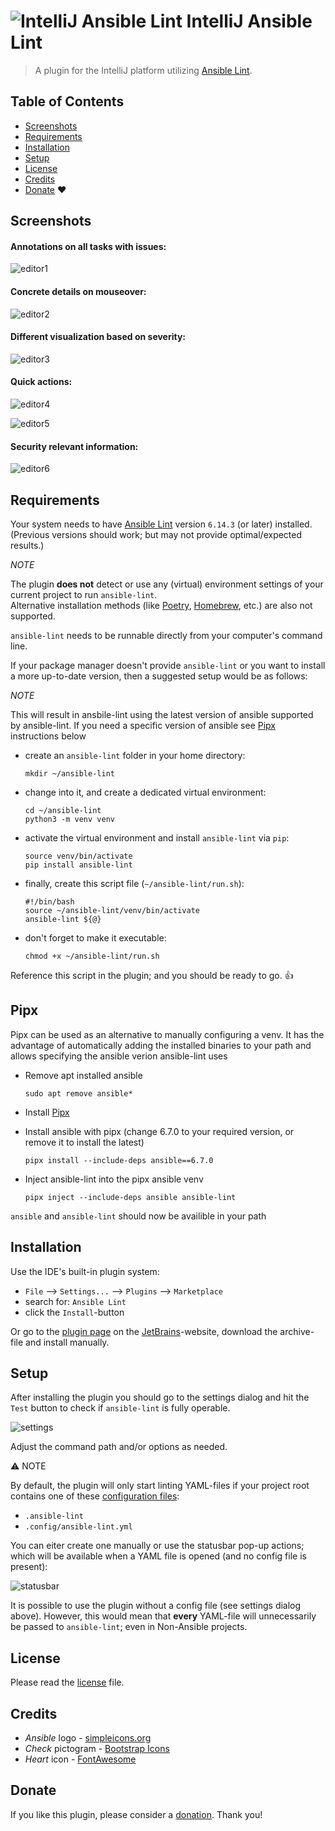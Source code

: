 # ![IntelliJ Ansible Lint](src/main/resources/META-INF/pluginIcon.png) IntelliJ Ansible Lint

> A plugin for the IntelliJ platform utilizing [Ansible Lint](https://ansible-lint.readthedocs.io/).

## Table of Contents

* [Screenshots](#screenshots)
* [Requirements](#requirements)
* [Installation](#installation)
* [Setup](#setup)
* [License](#license)
* [Credits](#credits)
* [Donate](#donate) :heart:

## Screenshots

#### Annotations on all tasks with issues:

![editor1](screenshots/editor1.png)

#### Concrete details on mouseover:

![editor2](screenshots/editor2.png)

#### Different visualization based on severity:

![editor3](screenshots/editor3.png)

#### Quick actions:

![editor4](screenshots/editor4.png)

![editor5](screenshots/editor5.png)

#### Security relevant information:

![editor6](screenshots/editor6.png)

## Requirements

Your system needs to have [Ansible Lint](https://github.com/ansible/ansible-lint) version `6.14.3` (or later) installed.  
(Previous versions should work; but may not provide optimal/expected results.)

_NOTE_

The plugin **does not** detect or use any (virtual) environment settings of your current project to run `ansible-lint`.  
Alternative installation methods (like [Poetry](https://python-poetry.org/), [Homebrew](https://brew.sh), etc.) are also not supported.

`ansible-lint` needs to be runnable directly from your computer's command line.

If your package manager doesn't provide `ansible-lint` or you want to install a more up-to-date version, then a suggested setup would be as follows:

_NOTE_ 

This will result in ansbile-lint using the latest version of ansible supported by ansible-lint. If you need a specific version of ansible see [Pipx](#pipx) instructions below
* create an `ansible-lint` folder in your home directory:
  ```
  mkdir ~/ansible-lint
  ```

* change into it, and create a dedicated virtual environment:
  ```
  cd ~/ansible-lint
  python3 -m venv venv
  ```

* activate the virtual environment and install `ansible-lint` via `pip`:
  ```
  source venv/bin/activate
  pip install ansible-lint
  ```

* finally, create this script file (`~/ansible-lint/run.sh`):
  ```
  #!/bin/bash
  source ~/ansible-lint/venv/bin/activate
  ansible-lint ${@}
  ```

* don't forget to make it executable:
  ```
  chmod +x ~/ansible-lint/run.sh
  ```

Reference this script in the plugin; and you should be ready to go. 👍

## Pipx

Pipx can be used as an alternative to manually configuring a venv. It has the advantage of automatically adding the installed binaries to your path and allows specifying the ansible verion ansible-lint uses

* Remove apt installed ansible
  ```
  sudo apt remove ansible*
  ```

* Install [Pipx](https://pipx.pypa.io/stable/)
  
* Install ansible with pipx (change 6.7.0 to your required version, or remove it to install the latest)
  ```
  pipx install --include-deps ansible==6.7.0
  ```

* Inject ansible-lint into the pipx ansible venv 
  ```
  pipx inject --include-deps ansible ansible-lint
  ```

`ansible` and `ansible-lint` should now be availible in your path

## Installation

Use the IDE's built-in plugin system:

* `File` --> `Settings...` --> `Plugins` --> `Marketplace`
* search for: `Ansible Lint`
* click the `Install`-button

Or go to the [plugin page](https://plugins.jetbrains.com/plugin/20905-ansible-lint) on the [JetBrains](https://www.jetbrains.com)-website, download the archive-file and install manually.

## Setup

After installing the plugin you should go to the settings dialog and hit the `Test` button to check if `ansible-lint` is fully operable.

![settings](screenshots/settings.png)

Adjust the command path and/or options as needed.

:warning: NOTE

By default, the plugin will only start linting YAML-files if your project root contains one of these [configuration files](https://ansible-lint.readthedocs.io/configuring/#using-local-configuration-files):

* `.ansible-lint`
* `.config/ansible-lint.yml`

You can eiter create one manually or use the statusbar pop-up actions; which will be available when a YAML file is opened (and no config file is present):

![statusbar](screenshots/statusbar.png)

It is possible to use the plugin without a config file (see settings dialog above).
However, this would mean that **every** YAML-file will unnecessarily be passed to `ansible-lint`; even in Non-Ansible projects.

## License

Please read the [license](LICENSE) file.

## Credits

* _Ansible_ logo - [simpleicons.org](https://simpleicons.org/?q=ansible)
* _Check_ pictogram - [Bootstrap Icons](https://icons.getbootstrap.com/icons/check-circle-fill/)
* _Heart_ icon - [FontAwesome](https://fontawesome.com/icons/heart?s=solid&f=classic)

## Donate

If you like this plugin, please consider a [donation](https://paypal.me/AchimSeufert). Thank you!

